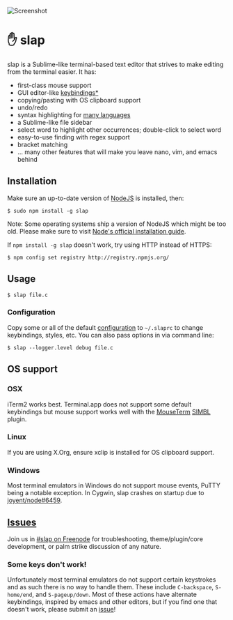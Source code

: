 ![Screenshot](https://raw.githubusercontent.com/slap-editor/slap/master/screenshot.png)

✋ slap
======

slap is a Sublime-like terminal-based text editor that strives to make editing
from the terminal easier. It has:

* first-class mouse support
* GUI editor-like [keybindings](https://github.com/slap-editor/slap/blob/master/slap.ini#L43)[*](#some-keys-dont-work)
* copying/pasting with OS clipboard support
* undo/redo
* syntax highlighting for [many languages](https://github.com/isagalaev/highlight.js/tree/master/src/languages)
* a Sublime-like file sidebar
* select word to highlight other occurrences; double-click to select word
* easy-to-use finding with regex support
* bracket matching
* ... many other features that will make you leave nano, vim, and emacs behind

Installation
------------

Make sure an up-to-date version of [NodeJS](http://nodejs.org/download/) is installed, then:

    $ sudo npm install -g slap

Note: Some operating systems ship a version of NodeJS which might be too old. Please make sure to visit [Node's official installation guide](https://github.com/joyent/node/wiki/installing-node.js-via-package-manager).

If `npm install -g slap` doesn't work, try using HTTP instead of HTTPS:

    $ npm config set registry http://registry.npmjs.org/

Usage
-----

    $ slap file.c

### Configuration

Copy some or all of the default [configuration](slap.ini) to `~/.slaprc` to
change keybindings, styles, etc. You can also pass options in via command line:

    $ slap --logger.level debug file.c

OS support
----------

### OSX

iTerm2 works best. Terminal.app does not support some default keybindings but
mouse support works well with the [MouseTerm](https://bitheap.org/mouseterm/)
[SIMBL](http://www.culater.net/software/SIMBL/SIMBL.php) plugin.

### Linux

If you are using X.Org, ensure xclip is installed for OS clipboard support.

### Windows

Most terminal emulators in Windows do not support mouse events, PuTTY being a
notable exception. In Cygwin, slap crashes on startup due to
[joyent/node#6459](https://github.com/joyent/node/issues/6459).

[Issues](https://github.com/slap-editor/slap/issues/new)
--------

Join us in [#slap on Freenode](http://webchat.freenode.net/?channels=slap) for
troubleshooting, theme/plugin/core development, or palm strike discussion of any
nature.

### Some keys don't work!

Unfortunately most terminal emulators do not support certain keystrokes and as
such there is no way to handle them. These include `C-backspace`, `S-home/end`,
and `S-pageup/down`. Most of these actions have alternate keybindings, inspired
by emacs and other editors, but if you find one that doesn't work, please submit
an [issue](https://github.com/slap-editor/slap/issues/new)!
